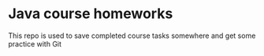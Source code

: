 # Java course homeworks

This repo is used to save completed course tasks somewhere and get some practice with Git
